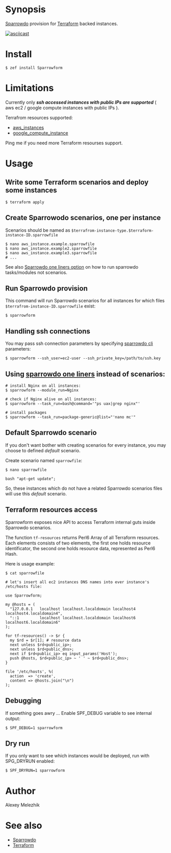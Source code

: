 # Synopsis

[Sparrowdo](https://github.com/melezhik/sparrowdo) provision for [Terraform](https://www.terraform.io) backed instances.

[![asciicast](https://asciinema.org/a/158919.png)](https://asciinema.org/a/158919)

# Install

    $ zef install Sparrowform

# Limitations

Currently only ***ssh accessed instances with public IPs are supported*** ( aws ec2 / google compute instances with public IPs ).

Terrafrom resources supported:

* [aws_instances](https://www.terraform.io/docs/providers/aws/r/instance.html)
* [google_compute_instance](https://www.terraform.io/docs/providers/google/r/compute_instance.html)


Ping me if you need more Terraform resourses support.

# Usage

## Write some Terraform scenarios and deploy some instances

    $ terraform apply

## Create Sparrowodo scenarios, one per instance

Scenarios should be named as `$terrafrom-instance-type.$terraform-instance-ID.sparrowfile`

    $ nano aws_instance.example.sparrowfile
    $ nano aws_instance.example2.sparrowfile
    $ nano aws_instance.example3.sparrowfile
    # ...

See also [Sparrowdo one liners option](#using-sparrowdo-one-liners-instead-of-scenarios)
on how to run sparrowdo tasks/modules not scenarios.

## Run Sparrowdo provision

This command will run Sparrowdo scenarios for all instances for which files `$terrafrom-instance-ID.sparrowfile` exist:

    $ sparrowform

## Handling ssh connections

You may pass ssh connection parameters by specifying [sparrowdo cli](https://github.com/melezhik/sparrowdo#sparrowdo-client-command-line-parameters) parameters:

    $ sparrowform --ssh_user=ec2-user --ssh_private_key=/path/to/ssh.key

## Using [sparrowdo one liners](https://github.com/melezhik/sparrowdo#--module_run) instead of scenarios:

    # install Nginx on all instances:
    $ sparrowform --module_run=Nginx

    # check if Nginx alive on all instances:
    $ sparrowform --task_run=bash@command='"ps uax|grep nginx"'

    # install packages
    $ sparrowform --task_run=package-generic@list="'nano mc'"

## Default Sparrowdo scenario

If you don't want bother with creating scenarios for every instance, you may choose to defined _default_ scenario.

Create scenario named `sparrowfile`:


    $ nano sparrowfile

    bash "apt-get update";

So, these instances which do not have a related Sparrowdo scenarios files will use this _default_ scenario.

## Terraform resources access 

Sparrowform exposes nice API to access Terraform internal guts inside Sparrowdo scenarios.
 
The function `tf-resources` returns Perl6 Array of all Terraform resources. 
Each elements consists of two elements, the first one holds resource identificator, the
second one holds resource data, represented as Perl6 Hash.

Here is usage example:

    $ cat sparrowfile 

    # let's insert all ec2 instances DNS names into ever instance's /etc/hosts file:
 
    use Sparrowform;
    
    my @hosts = (
      "127.0.0.1   localhost localhost.localdomain localhost4 localhost4.localdomain4",
      "::1         localhost localhost.localdomain localhost6 localhost6.localdomain6"
    );
    
    for tf-resources() -> $r {
      my $rd = $r[1]; # resource data
      next unless $rd<public_ip>;
      next unless $rd<public_dns>;
      next if $rd<public_ip> eq input_params('Host');
      push @hosts, $rd<public_ip> ~ ' ' ~ $rd<public_dns>;
    }
    
    file '/etc/hosts', %(
      action  => 'create',
      content => @hosts.join("\n")
    );
        

## Debugging

If something goes awry ... Enable SPF_DEBUG variable to see internal output:

    $ SPF_DEBUG=1 sparrowform

## Dry run

If you only want to see which instances would be deployed, run with  SPG_DRYRUN enabled:

    $ SPF_DRYRUN=1 sparrowform

# Author

Alexey Melezhik


# See also

* [Sparrowdo](https://github.com/melezhik/sparrowdo)
* [Terraform](https://www.terraform.io)

